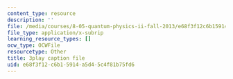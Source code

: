```yaml
---
content_type: resource
description: ''
file: /media/courses/8-05-quantum-physics-ii-fall-2013/e68f3f12c6b15914a5d45c4f81b75fd6_TUenwZezzdk.vtt
file_type: application/x-subrip
learning_resource_types: []
ocw_type: OCWFile
resourcetype: Other
title: 3play caption file
uid: e68f3f12-c6b1-5914-a5d4-5c4f81b75fd6
---
```

